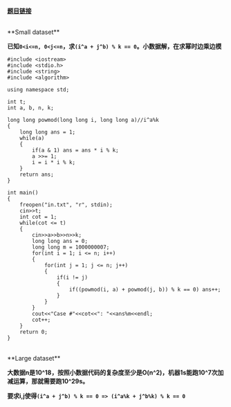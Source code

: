 **[题目链接](https://code.google.com/codejam/contest/5254487/dashboard#s=p1)**

<br/>
**Small dataset**

**已知```0<i<=n, 0<j<=n```，求```(i^a + j^b) % k == 0```。小数据解，在求幂时边乘边模**

```
#include <iostream>
#include <stdio.h>
#include <string>
#include <algorithm>

using namespace std;

int t;
int a, b, n, k;

long long powmod(long long i, long long a)//i^a%k
{
	long long ans = 1;
	while(a)
	{
		if(a & 1) ans = ans * i % k;
		a >>= 1;
		i = i * i % k;
	}
	return ans;
}

int main()
{
	freopen("in.txt", "r", stdin);
    cin>>t;
    int cot = 1;
    while(cot <= t)
    {
    	cin>>a>>b>>n>>k;
    	long long ans = 0;
    	long long m = 1000000007;
    	for(int i = 1; i <= n; i++)
    	{
    		for(int j = 1; j <= n; j++)
    		{
    			if(i != j)
    			{
    				if((powmod(i, a) + powmod(j, b)) % k == 0) ans++;
    			}
    		}
    	}
        cout<<"Case #"<<cot<<": "<<ans%m<<endl;
        cot++;
    }
    return 0;
}
```

<br/>
**Large dataset**

**大数据n是10^18，按照小数据代码的复杂度至少是O(n^2)，机器1s能跑10^7次加减运算，那就需要跑10^29s。**

**要求i,j使得```(i^a + j^b) % k == 0 => (i^a%k + j^b%k) % k == 0```**

```

```